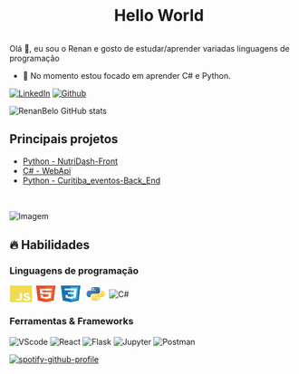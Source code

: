 <!--título-->
<div id="user-content-toc">
  <ul align="center">
    <summary><h1 style="display: inline-block">Hello World</h1></summary>
</div>

<!-- Presentation -->
<p>
  Olá 👋, eu sou o Renan e gosto de estudar/aprender variadas linguagens de programação

  - 🌱 No momento estou focado em aprender C# e Python.


<!-- Links -->

[![LinkedIn](https://img.shields.io/badge/LinkedIn-0077B5?style=for-the-badge&logo=linkedin&logoColor=white)](https://www.linkedin.com/in/christian-oliveira-925532257/)
[![Github](https://img.shields.io/badge/GitHub-100000?style=for-the-badge&logo=github&logoColor=white)](https://github.com/RenanBelo)

<!-- GithubStats -->
![RenanBelo GitHub stats](https://github-readme-stats.vercel.app/api?username=RenanBelo&show_icons=true&theme=gotham)

<!-- Portfolio -->
## Principais projetos
- [Python - NutriDash-Front](https://github.com/RenanBelo/NutriDash-Front)
- [C# - WebApi](https://github.com/RenanBelo/WebApi_c)
- [Python - Curitiba_eventos-Back_End](https://github.com/RenanBelo/curitiba_eventos-Back_End)

<!-- GIF -->
<br>
<p align="left">
  <img align="center" src="https://media.giphy.com/media/v1.Y2lkPTc5MGI3NjExODN4ajkwNW0wNGdwbGVjYWcwb3RwbG1yNndpYzVkeWVnZXJxdDhzbSZlcD12MV9pbnRlcm5hbF9naWZfYnlfaWQmY3Q9Zw/H62NM1ab7wzMXURdoi/giphy.gif" 
 height= 400 weight= 400 alt="Imagem">
</p>

## 🔥 Habilidades
<!-- Skills: Programming Languages -->
  <div style="flex-basis: 48%;">
    <h3>Linguagens de programação</h3>
    <img align="center" alt="Js" height="30" width="40" src="https://raw.githubusercontent.com/devicons/devicon/master/icons/javascript/javascript-plain.svg">
    <img align="center" alt="HTML" height="30" width="40" src="https://raw.githubusercontent.com/devicons/devicon/master/icons/html5/html5-original.svg">
    <img align="center" alt="CSS" height="30" width="40" src="https://raw.githubusercontent.com/devicons/devicon/master/icons/css3/css3-original.svg">
    <img align="center" alt="Python" height="30" width="40" src="https://raw.githubusercontent.com/devicons/devicon/master/icons/python/python-original.svg">
    <img align="center" alt="C#" height="30" width="40" src="https://skillicons.dev/icons?i=cs">
  </div>
  
  <!-- Skills: Tools & Frameworks -->
  <div style="flex-basis: 48%;">
    <h3>Ferramentas & Frameworks</h3>
    <img align="center" alt="VScode" height="30" width="40" src="https://cdn.jsdelivr.net/gh/devicons/devicon/icons/vscode/vscode-original.svg">
    <img align="center" alt="React" height="30" width="40" src="https://skillicons.dev/icons?i=react">
    <img align="center" alt="Flask" height="30" width="40" src="https://skillicons.dev/icons?i=flask">
    <img align="center" alt="Jupyter" height="30" width="40" src="https://cdn.jsdelivr.net/gh/devicons/devicon/icons/jupyter/jupyter-original.svg">
    <img align="center" alt="Postman" height="30" width="40" src="https://skillicons.dev/icons?i=postman">
  </div>
  
[![spotify-github-profile](https://spotify-github-profile.vercel.app/api/view?uid=21peotaknqt6dqgaplliodeiy&cover_image=true&theme=default&show_offline=false&background_color=121212&interchange=false)](https://github.com/kittinan/spotify-github-profile)
